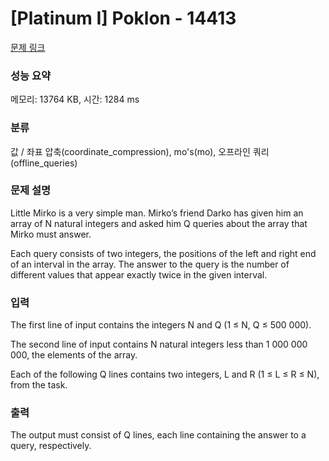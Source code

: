 # [Platinum I] Poklon - 14413 

[문제 링크](https://www.acmicpc.net/problem/14413) 

### 성능 요약

메모리: 13764 KB, 시간: 1284 ms

### 분류

값 / 좌표 압축(coordinate_compression), mo's(mo), 오프라인 쿼리(offline_queries)

### 문제 설명

<p>Little Mirko is a very simple man. Mirko’s friend Darko has given him an array of N natural integers and asked him Q queries about the array that Mirko must answer.</p>

<p>Each query consists of two integers, the positions of the left and right end of an interval in the array. The answer to the query is the number of different values that appear exactly twice in the given interval.</p>

### 입력 

 <p>The first line of input contains the integers N and Q (1 ≤ N, Q ≤ 500 000).</p>

<p>The second line of input contains N natural integers less than 1 000 000 000, the elements of the array.</p>

<p>Each of the following Q lines contains two integers, L and R (1 ≤ L ≤ R ≤ N), from the task.</p>

### 출력 

 <p>The output must consist of Q lines, each line containing the answer to a query, respectively.</p>

